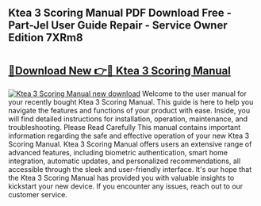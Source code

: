 ## Ktea 3 Scoring Manual PDF Download Free - Part-Jel User Guide Repair - Service Owner Edition 7XRm8

# <h2><a href="http://bc44724.oget.top/?id=Ktea+3+Scoring+Manual">🔗Download New 👉🔴 Ktea 3 Scoring Manual</a></h2>

[![Ktea 3 Scoring Manual new download](https://i.imgur.com/5g1atiW.png)](http://bc44724.oget.top/?id=Ktea+3+Scoring+Manual)
Welcome to the user manual for your recently bought Ktea 3 Scoring Manual. This guide is here to help you navigate the features and functions of your product with ease. Inside, you will find detailed instructions for installation, operation, maintenance, and troubleshooting. Please Read Carefully This manual contains important information regarding the safe and effective operation of your new Ktea 3 Scoring Manual. Ktea 3 Scoring Manual offers users an extensive range of advanced features, including biometric authentication, smart home integration, automatic updates, and personalized recommendations, all accessible through the sleek and user-friendly interface. It's our hope that the Ktea 3 Scoring Manual has provided you with valuable insights to kickstart your new device. If you encounter any issues, reach out to our customer service.
